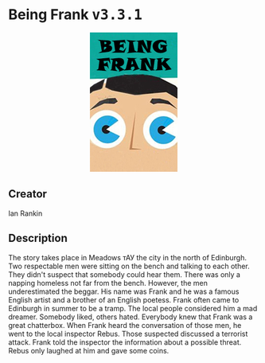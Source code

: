 
# Being Frank <kbd>v3.3.1</kbd>

<center>
  <img src="./cover-1024.jpg"/>
</center>

## Creator
Ian Rankin

## Description
The story takes place in Meadows тАУ the city in the north of Edinburgh. Two respectable men were sitting on the bench and talking to each other. They didn't suspect that somebody could hear them. There was only a napping homeless not far from the bench. However, the men underestimated the beggar. His name was Frank and he was a famous English artist and a brother of an English poetess. Frank often came to Edinburgh in summer to be a tramp. The local people considered him a mad dreamer. Somebody liked, others hated. Everybody knew that Frank was a great chatterbox. When Frank heard the conversation of those men, he went to the local inspector Rebus. Those suspected discussed a terrorist attack. Frank told the inspector the information about a possible threat.  Rebus only laughed at him and gave some coins.
